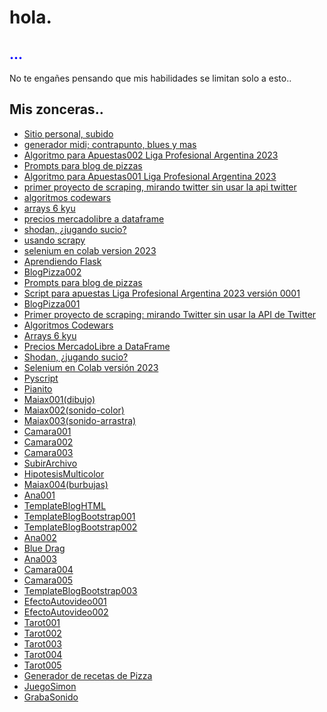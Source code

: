 <!DOCTYPE html>
<html>
<body>
	<h1>hola.</h1>
	<h2 style="color: blue">...</h2>
	<p>No te engañes pensando que mis habilidades se limitan solo a esto..</p>


<h2>Mis zonceras..</h2>
	<ul>
		<li><a href="https://xaldoxxx.com.ar">Sitio personal, subido</a></li>
		<li><a href="https://github.com/xaldoxxx/BlockDeNotas/blob/main/mido.ipynb">generador midi; contrapunto, blues y mas</a></li>
		<li><a href="https://github.com/xaldoxxx/BlockDeNotas/blob/main/apuestas004.ipynb">Algoritmo para Apuestas002 Liga Profesional Argentina 2023</a></li>
		<li><a href="https://github.com/xaldoxxx/BlockDeNotas/blob/main/pizzasPrompt.ipynb">Prompts para blog de pizzas</a></li>		
		<li><a href="https://github.com/xaldoxxx/BlockDeNotas/blob/main/apuestas002.ipynb">Algoritmo para Apuestas001 Liga Profesional Argentina 2023</a></li>		
		<li><a href="https://github.com/xaldoxxx/BlockDeNotas/blob/main/snscrape.ipynb">primer proyecto de scraping, mirando twitter sin usar la api twitter</a></li>
		<li><a href="https://github.com/xaldoxxx/BlockDeNotas/blob/main/codewars.ipynb">algoritmos codewars</a></li>
		<li><a href="https://github.com/xaldoxxx/BlockDeNotas/blob/main/arrays6kyu.ipynb">arrays 6 kyu</a></li>
		<li><a href="https://github.com/xaldoxxx/BlockDeNotas/blob/main/mlibre_csv.ipynb">precios mercadolibre a dataframe</a></li>
		<li><a href="https://github.com/xaldoxxx/BlockDeNotas/blob/main/shodanColab.ipynb">shodan, ¿jugando sucio?</a></li>
		<li><a href="https://github.com/xaldoxxx/BlockDeNotas/blob/main/scraPY002.ipynb">usando scrapy</a></li>
		<li><a href="https://github.com/xaldoxxx/BlockDeNotas/blob/main/selenium.ipynb">selenium en colab version 2023</a></li>                        
	      <li><a href="https://xaldoxxx.pythonanywhere.com" target="_blank">Aprendiendo Flask</a></li>
	      <li><a href="https://pizza.xaldoxxx.com.ar" target="_blank">BlogPizza002</a></li>
	      <li><a href="https://github.com/xaldoxxx/BlockDeNotas/blob/main/pizzasPrompt.ipynb" target="_blank">Prompts para blog de pizzas</a></li>
	      <li><a href="https://github.com/xaldoxxx/BlockDeNotas/blob/main/apuestas002.ipynb" target="_blank">Script para apuestas Liga Profesional Argentina 2023 versión 0001</a></li>
	      <li><a href="https://pizzas.xaldoxxx.com.ar/" target="_blank">BlogPizza001</a></li>
	      <li><a href="https://github.com/xaldoxxx/BlockDeNotas/blob/main/snscrape.ipynb" target="_blank">Primer proyecto de scraping: mirando Twitter sin usar la API de Twitter</a></li>
	      <li><a href="https://github.com/xaldoxxx/BlockDeNotas/blob/main/codewars.ipynb" target="_blank">Algoritmos Codewars</a></li>
	      <li><a href="https://github.com/xaldoxxx/BlockDeNotas/blob/main/arrays6kyu.ipynb" target="_blank">Arrays 6 kyu</a></li>
	      <li><a href="https://github.com/xaldoxxx/BlockDeNotas/blob/main/mlibre_csv.ipynb" target="_blank">Precios MercadoLibre a DataFrame</a></li>
	      <li><a href="https://github.com/xaldoxxx/BlockDeNotas/blob/main/shodanColab.ipynb" target="_blank">Shodan, ¿jugando sucio?</a></li>
	      <li><a href="https://github.com/xaldoxxx/BlockDeNotas/blob/main/selenium.ipynb" target="_blank">Selenium en Colab versión 2023</a></li>
	      <li><a href="https://xaldoxxx.com.ar/app004" target="_blank">Pyscript</a></li>
	      <li><a href="https://xaldoxxx.com.ar/app005" target="_blank">Pianito</a></li>
	      <li><a href="https://xaldoxxx.com.ar/app006" target="_blank">Maiax001(dibujo)</a></li>
	      <li><a href="https://xaldoxxx.com.ar/app007" target="_blank">Maiax002(sonido-color)</a></li>
	      <li><a href="https://xaldoxxx.com.ar/app008" target="_blank">Maiax003(sonido-arrastra)</a></li>
	      <li><a href="https://xaldoxxx.com.ar/app009" target="_blank">Camara001</a></li>
	      <li><a href="https://xaldoxxx.com.ar/app010" target="_blank">Camara002</a></li>
	      <li><a href="https://xaldoxxx.com.ar/app011" target="_blank">Camara003</a></li>
	      <li><a href="https://xaldoxxx.com.ar/app012" target="_blank">SubirArchivo</a></li>
	      <li><a href="https://xaldoxxx.com.ar/app013" target="_blank">HipotesisMulticolor</a></li>
	      <li><a href="https://xaldoxxx.com.ar/app014" target="_blank">Maiax004(burbujas)</a></li>
	      <li><a href="https://xaldoxxx.com.ar/app015" target="_blank">Ana001</a></li>
	      <li><a href="https://xaldoxxx.com.ar/app016" target="_blank">TemplateBlogHTML</a></li>
	      <li><a href="https://xaldoxxx.com.ar/app017" target="_blank">TemplateBlogBootstrap001</a></li>
	      <li><a href="https://xaldoxxx.com.ar/app019" target="_blank">TemplateBlogBootstrap002</a></li>
	      <li><a href="https://xaldoxxx.com.ar/app020" target="_blank">Ana002</a></li>
	      <li><a href="https://xaldoxxx.com.ar/app021" target="_blank">Blue Drag</a></li>
	      <li><a href="https://xaldoxxx.com.ar/app022" target="_blank">Ana003</a></li>
	      <li><a href="https://xaldoxxx.com.ar/app023" target="_blank">Camara004</a></li>
	      <li><a href="https://xaldoxxx.com.ar/app024" target="_blank">Camara005</a></li>
	      <li><a href="https://xaldoxxx.com.ar/app025" target="_blank">TemplateBlogBootstrap003</a></li>
	      <li><a href="https://xaldoxxx.com.ar/app026" target="_blank">EfectoAutovideo001</a></li>
	      <li><a href="https://xaldoxxx.com.ar/app027" target="_blank">EfectoAutovideo002</a></li>
	      <li><a href="https://xaldoxxx.com.ar/app028" target="_blank">Tarot001</a></li>
	      <li><a href="https://xaldoxxx.com.ar/app029" target="_blank">Tarot002</a></li>
	      <li><a href="https://xaldoxxx.com.ar/app030" target="_blank">Tarot003</a></li>
	      <li><a href="https://xaldoxxx.com.ar/app031" target="_blank">Tarot004</a></li>
	      <li><a href="https://xaldoxxx.com.ar/app033" target="_blank">Tarot005</a></li>
	      <li><a href="https://xaldoxxx.com.ar/app034" target="_blank">Generador de recetas de Pizza</a></li>
	      <li><a href="https://xaldoxxx.com.ar/app035" target="_blank">JuegoSimon</a></li>
	      <li><a href="https://xaldoxxx.com.ar/app037" target="_blank">GrabaSonido</a></li>
	</ul>
</body>
</html>
